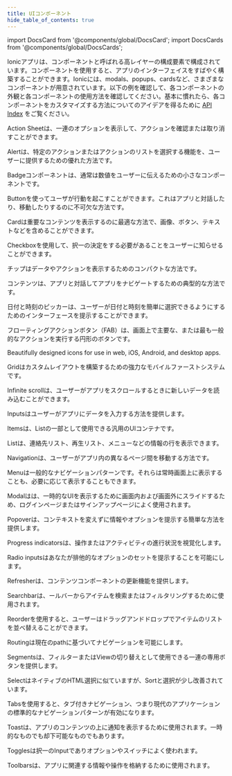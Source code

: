 ```yaml
---
title: UIコンポーネント
hide_table_of_contents: true
---
```


import DocsCard from '@components/global/DocsCard';
import DocsCards from '@components/global/DocsCards';

<head>
  <title>UIコンポーネント | User Interface Application Building Components</title>
  <meta
    name="description"
    content="Ionic Framework comes stock with a number of high-level UI components, including cards, lists, and tabs to quickly and easily build your app's user interface."
  />
  <style>{`
    :root {
      --doc-item-container-width: 60rem;
    }
  `}</style>
</head>

Ionicアプリは、コンポーネントと呼ばれる高レイヤーの構成要素で構成されています。コンポーネントを使用すると、アプリのインターフェイスをすばやく構築することができます。Ionicには、modals、popups、cardsなど、さまざまなコンポーネントが用意されています。以下の例を確認して、各コンポーネントの外観と各コンポーネントの使用方法を確認してください。基本に慣れたら、各コンポーネントをカスタマイズする方法についてのアイデアを得るために [API Index](api.md) をご覧ください。

<intro-end />

<DocsCards>
  <DocsCard header="Action Sheet" href="api/action-sheet" img="/icons/feature-component-actionsheet-icon.png">
    <p>Action Sheetは、一連のオプションを表示して、アクションを確認または取り消すことができます。</p>
  </DocsCard>

<DocsCard header="Alert" href="api/alert" icon="/icons/component-alert-icon.png">
  <p>Alertは、特定のアクションまたはアクションのリストを選択する機能を、ユーザーに提供するための優れた方法です。</p>
</DocsCard>

<DocsCard header="Badge" href="api/badge" icon="/icons/component-badge-icon.png">
  <p>Badgeコンポーネントは、通常は数値をユーザーに伝えるための小さなコンポーネントです。</p>
</DocsCard>

<DocsCard header="Button" href="api/button" icon="/icons/component-button-icon.png">
  <p>Buttonを使ってユーザが行動を起こすことができます。これはアプリと対話したり、移動したりするのに不可欠な方法です。</p>
</DocsCard>

<DocsCard header="Card" href="api/card" icon="/icons/component-card-icon.png">
  <p>
    Cardは重要なコンテンツを表示するのに最適な方法で、画像、ボタン、テキストなどを含めることができます。
  </p>
</DocsCard>

<DocsCard header="Checkbox" href="api/checkbox" icon="/icons/component-checkbox-icon.png">
  <p>Checkboxを使用して、択一の決定をする必要があることをユーザーに知らせることができます。</p>
</DocsCard>

<DocsCard header="Chip" href="api/chip" icon="/icons/component-chip-icon.png">
  <p>チップはデータやアクションを表示するためのコンパクトな方法です。</p>
</DocsCard>

<DocsCard header="Content" href="api/content" icon="/icons/component-content-icon.png">
  <p>コンテンツは、アプリと対話してアプリをナビゲートするための典型的な方法です。</p>
</DocsCard>

<DocsCard header="Date & Time Pickers" href="api/datetime" icon="/icons/component-datetimepicker-icon.png">
  <p>日付と時刻のピッカーは、ユーザーが日付と時刻を簡単に選択できるようにするためのインターフェースを提示することができます。</p>
</DocsCard>

<DocsCard header="Floating Action Button" href="api/fab" icon="/icons/component-fab-icon.png">
  <p>フローティングアクションボタン（FAB）は、画面上で主要な、または最も一般的なアクションを実行する円形のボタンです。</p>
</DocsCard>

<DocsCard header="Icons" href="api/icon" img="/icons/feature-component-icons-icon.png">
  <p>Beautifully designed icons for use in web, iOS, Android, and desktop apps.</p>
</DocsCard>

<DocsCard header="Grid" href="api/grid" icon="/icons/component-grid-icon.png">
  <p>Gridはカスタムレイアウトを構築するための強力なモバイルファーストシステムです。</p>
</DocsCard>

<DocsCard header="Infinite Scroll" href="api/infinite-scroll" icon="/icons/component-infinitescroll-icon.png">
  <p>Infinite scrollは、ユーザーがアプリをスクロールするときに新しいデータを読み込むことができます。</p>
</DocsCard>

<DocsCard header="Input" href="api/input" icon="/icons/component-input-icon.png">
  <p>Inputsはユーザーがアプリにデータを入力する方法を提供します。</p>
</DocsCard>

<DocsCard header="Item" href="api/item" icon="/icons/component-item-icon.png">
  <p>Itemsは、Listの一部として使用できる汎用のUIコンテナです。</p>
</DocsCard>

<DocsCard header="List" href="api/list" icon="/icons/component-lists-icon.png">
  <p>Listは、連絡先リスト、再生リスト、メニューなどの情報の行を表示できます。</p>
</DocsCard>

<DocsCard header="Navigation" href="api/nav" img="/icons/feature-component-navigation-icon.png">
  <p>Navigationは、ユーザーがアプリ内の異なるページ間を移動する方法です。</p>
</DocsCard>

<DocsCard header="Menu" href="api/menu" icon="/icons/component-menu-icon.png">
  <p>Menuは一般的なナビゲーションパターンです。それらは常時画面上に表示することも、必要に応じて表示することもできます。</p>
</DocsCard>

<DocsCard header="Modal" href="api/modal" icon="/icons/component-modal-icon.png">
  <p>Modalはは、一時的なUIを表示するために画面内および画面外にスライドするため、ログインページまたはサインアップページによく使用されます。</p>
</DocsCard>

<DocsCard header="Popover" href="api/popover" icon="/icons/component-popover-icon.png">
  <p>Popoverは、コンテキストを変えずに情報やオプションを提示する簡単な方法を提供します。</p>
</DocsCard>

<DocsCard header="Progress Indicators" href="api/progress-bar" icon="/icons/component-progress-icon.png">
  <p>Progress indicatorsは、操作またはアクティビティの進行状況を視覚化します。</p>
</DocsCard>

<DocsCard header="Radio" href="api/radio" icon="/icons/component-radio-icon.png">
  <p>Radio inputsはあなたが排他的なオプションのセットを提示することを可能にします。</p>
</DocsCard>

<DocsCard header="Refresher" href="api/refresher" icon="/icons/component-refresher-icon.png">
  <p>Refresherは、コンテンツコンポーネントの更新機能を提供します。</p>
</DocsCard>

<DocsCard header="Searchbar" href="api/searchbar" img="/icons/feature-component-search-icon.png">
  <p>Searchbarは、ールバーからアイテムを検索またはフィルタリングするために使用されます。</p>
</DocsCard>

<DocsCard header="Reorder" href="api/reorder" icon="/icons/component-reorder-icon.png">
  <p>Reorderを使用すると、ユーザーはドラッグアンドドロップでアイテムのリストを並べ替えることができます。</p>
</DocsCard>

<DocsCard header="Routing" href="api/router" icon="/icons/component-routing-icon.png">
  <p>Routingは現在のpathに基づいてナビゲーションを可能にします。</p>
</DocsCard>

<DocsCard header="Segment" href="api/segment" icon="/icons/component-segment-icon.png">
  <p>Segmentsは、フィルターまたはViewの切り替えとして使用できる一連の専用ボタンを提供します。</p>
</DocsCard>

<DocsCard header="Select" href="api/select" icon="/icons/component-select-icon.png">
  <p>SelectはネイティブのHTML選択に似ていますが、Sortと選択が少し改善されています。</p>
</DocsCard>

<DocsCard header="Tabs" href="api/tabs" img="/icons/feature-component-tabs-icon.png">
  <p>Tabsを使用すると、タブ付きナビゲーション、つまり現代のアプリケーションの標準的なナビゲーションパターンが有効になります。</p>
</DocsCard>

<DocsCard header="Toast" href="api/toast" icon="/icons/component-toast-icon.png">
  <p>Toastは、アプリのコンテンツの上に通知を表示するために使用されます。一時的なものでも却下可能なものでもあります。</p>
</DocsCard>

<DocsCard header="Toggle" href="api/toggle" icon="/icons/component-toggle-icon.png">
  <p>Togglesは択一のInputでありオプションやスイッチによく使われます。</p>
</DocsCard>

  <DocsCard header="Toolbar" href="api/toolbar" icon="/icons/component-toolbar-icon.png">
    <p>Toolbarsは、アプリに関連する情報や操作を格納するために使用されます。</p>
  </DocsCard>
</DocsCards>

